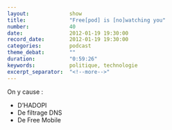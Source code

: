 ```yaml
---
layout:             show
title:              "Free[pod] is [no]watching you"
number:             40
date:               2012-01-19 19:30:00
record_date:        2012-01-19 19:30:00
categories:         podcast
theme_debat:        ""
duration:           "0:59:26"
keywords:           politique, technologie
excerpt_separator:  "<!--more-->"
---
```



On y cause :

- D’HADOPI
- De filtrage DNS
- De Free Mobile
